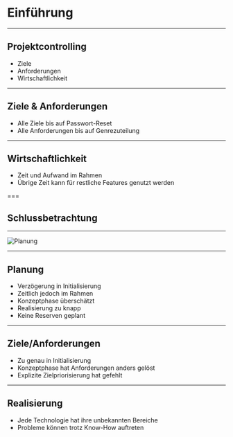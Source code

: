 # Einführung

---

## Projektcontrolling

- Ziele
- Anforderungen
- Wirtschaftlichkeit

---

## Ziele & Anforderungen

- Alle Ziele bis auf Passwort-Reset
- Alle Anforderungen bis auf Genrezuteilung

---

## Wirtschaftlichkeit

- Zeit und Aufwand im Rahmen
- Übrige Zeit kann für restliche Features genutzt werden

===

## Schlussbetrachtung

---

<!-- .slide: class="no-img-border" -->

![Planung](pictures/planung-final.png)

---

## Planung

- Verzögerung in Initialisierung
- Zeitlich jedoch im Rahmen
- Konzeptphase überschätzt
- Realisierung zu knapp
- Keine Reserven geplant

---

## Ziele/Anforderungen

- Zu genau in Initialisierung
- Konzeptphase hat Anforderungen anders gelöst
- Explizite Zielpriorisierung hat gefehlt

---

## Realisierung

- Jede Technologie hat ihre unbekannten Bereiche
- Probleme können trotz Know-How auftreten
